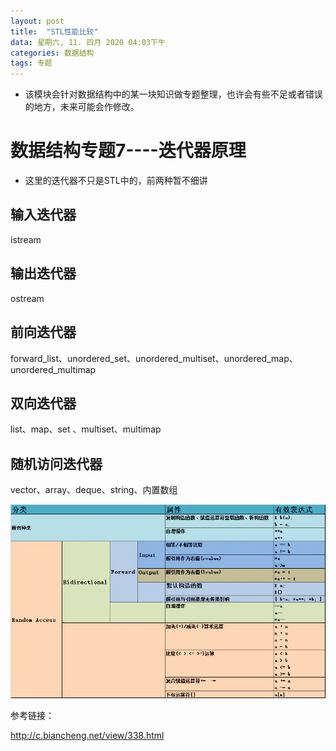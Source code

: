 ```yaml
---
layout: post
title:  "STL性能比较"
data: 星期六, 11. 四月 2020 04:03下午 
categories: 数据结构
tags: 专题
---
```

* 该模块会针对数据结构中的某一块知识做专题整理，也许会有些不足或者错误的地方，未来可能会作修改。

#  数据结构专题7----迭代器原理

* 这里的迭代器不只是STL中的，前两种暂不细讲

## 输入迭代器
istream

## 输出迭代器
ostream

## 前向迭代器

forward_list、unordered_set、unordered_multiset、unordered_map、unordered_multimap

## 双向迭代器

list、map、set 、multiset、multimap

## 随机访问迭代器

vector、array、deque、string、内置数组


![](imgs/20200411-225441.png)

参考链接：

http://c.biancheng.net/view/338.html